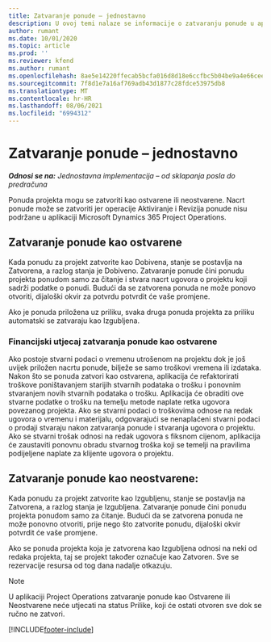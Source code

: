 ```yaml
---
title: Zatvaranje ponude – jednostavno
description: U ovoj temi nalaze se informacije o zatvaranju ponude u aplikaciji Project Operations.
author: rumant
ms.date: 10/01/2020
ms.topic: article
ms.prod: ''
ms.reviewer: kfend
ms.author: rumant
ms.openlocfilehash: 8ae5e14220ffecab5bcfa016d8d18e6ccfbc5b04be9a4e66cee26f8885125d31
ms.sourcegitcommit: 7f8d1e7a16af769adb43d1877c28fdce53975db8
ms.translationtype: MT
ms.contentlocale: hr-HR
ms.lasthandoff: 08/06/2021
ms.locfileid: "6994312"
---
```

# <a name="close-a-quote---lite"></a>Zatvaranje ponude – jednostavno

_**Odnosi se na:** Jednostavna implementacija – od sklapanja posla do predračuna_

Ponuda projekta mogu se zatvoriti kao ostvarene ili neostvarene. Nacrt ponude može se zatvoriti jer operacije Aktiviranje i Revizija ponude nisu podržane u aplikaciji Microsoft Dynamics 365 Project Operations.

## <a name="close-a-quote-as-won"></a>Zatvaranje ponude kao ostvarene

Kada ponudu za projekt zatvorite kao Dobivena, stanje se postavlja na Zatvorena, a razlog stanja je Dobiveno. Zatvaranje ponude čini ponudu projekta ponudom samo za čitanje i stvara nacrt ugovora o projektu koji sadrži podatke o ponudi. Budući da se zatvorena ponuda ne može ponovo otvoriti, dijaloški okvir za potvrdu potvrdit će vaše promjene.

Ako je ponuda priložena uz priliku, svaka druga ponuda projekta za priliku automatski se zatvaraju kao Izgubljena.

### <a name="financial-impact-of-closing-a-quote-as-won"></a>Financijski utjecaj zatvaranja ponude kao ostvarene

Ako postoje stvarni podaci o vremenu utrošenom na projektu dok je još uvijek priložen nacrtu ponude, bilježe se samo troškovi vremena ili izdataka. Nakon što se ponuda zatvori kao ostvarena, aplikacija će refaktorirati troškove poništavanjem starijih stvarnih podataka o trošku i ponovnim stvaranjem novih stvarnih podataka o trošku. Aplikacija će obraditi ove stvarne podatke o trošku na temelju metode naplate retka ugovora povezanog projekta. Ako se stvarni podaci o troškovima odnose na redak ugovora o vremenu i materijalu, odgovarajući se nenaplaćeni stvarni podaci o prodaji stvaraju nakon zatvaranja ponude i stvaranja ugovora o projektu. Ako se stvarni trošak odnosi na redak ugovora s fiksnom cijenom, aplikacija će zaustaviti ponovnu obradu stvarnog troška koji se temelji na pravilima podijeljene naplate za klijente ugovora o projektu.

## <a name="closing-a-quote-as-lost"></a>Zatvaranje ponude kao neostvarene:

Kada ponudu za projekt zatvorite kao Izgubljenu, stanje se postavlja na Zatvorena, a razlog stanja je Izgubljena. Zatvaranje ponude čini ponudu projekta ponudom samo za čitanje. Budući da se zatvorena ponuda ne može ponovno otvoriti, prije nego što zatvorite ponudu, dijaloški okvir potvrdit će vaše promjene.

Ako se ponuda projekta koja je zatvorena kao Izgubljena odnosi na neki od redaka projekta, taj se projekt također označuje kao Zatvoren. Sve se rezervacije resursa od tog dana nadalje otkazuju.

> [!NOTE]
> U aplikaciji Project Operations zatvaranje ponude kao Ostvarene ili Neostvarene neće utjecati na status Prilike, koji će ostati otvoren sve dok se ručno ne zatvori.


[!INCLUDE[footer-include](../../includes/footer-banner.md)]